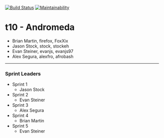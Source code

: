 [![Build Status](https://travis-ci.com/csu314sp18/t10.svg?token=zoJdyFUG91FGQn9VYzoV&branch=master)](https://travis-ci.com/csu314sp18/t10) [![Maintainability](https://api.codeclimate.com/v1/badges/a77dc72e78aa82aef67f/maintainability)](https://codeclimate.com/repos/5a903aabf8f91f784c0002e7/maintainability)

# t10 - Andromeda
* Brian Martin, firefox, FoxXix
* Jason Stock, stock, stockeh
* Evan Steiner, evanjs, evanjs97
* Alex Segura, alexfro, afrobash

---

### Sprint Leaders
* Sprint 1
  - Jason Stock
* Sprint 2
  - Evan Steiner
* Sprint 3
  - Alex Segura
* Sprint 4
  - Brian Martin
* Sprint 5
  - Evan Steiner
